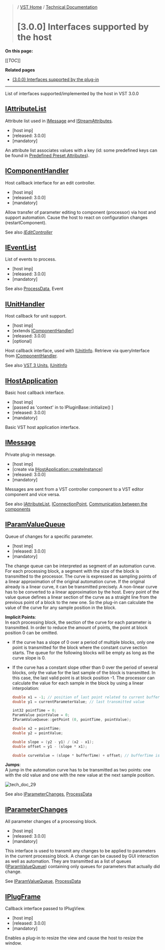 >/ [VST Home](../../../) / [Technical Documentation](../../Index.md)
>
># [3.0.0] Interfaces supported by the host

**On this page:**

[[_TOC_]]

**Related pages**

- [(3.0.0) Interfaces supported by the plug-in](../3.0.0/Plug+in+Interfaces.md)

---

List of interfaces supported/implemented by the host in VST 3.0.0

## [IAttributeList](https://steinbergmedia.github.io/vst3_doc/vstinterfaces/classSteinberg_1_1Vst_1_1IAttributeList.html)

Attribute list used in [IMessage](https://steinbergmedia.github.io/vst3_doc/vstinterfaces/classSteinberg_1_1Vst_1_1IMessage.html) and [IStreamAttributes](https://steinbergmedia.github.io/vst3_doc/vstinterfaces/classSteinberg_1_1Vst_1_1IStreamAttributes.html).

- [host imp]
- [released: 3.0.0]
- [mandatory]

An attribute list associates values with a key (id: some predefined keys can be found in [Predefined Preset Attributes](https://steinbergmedia.github.io/vst3_doc/vstinterfaces/group__presetAttributes.html)).

## [IComponentHandler](https://steinbergmedia.github.io/vst3_doc/vstinterfaces/classSteinberg_1_1Vst_1_1IComponentHandler.html)

Host callback interface for an edit controller.

- [host imp]
- [released: 3.0.0]
- [mandatory]

Allow transfer of parameter editing to component (processor) via host and support automation. Cause the host to react on configuration changes (restartComponent).

See also *[IEditController](https://steinbergmedia.github.io/vst3_doc/vstinterfaces/classSteinberg_1_1Vst_1_1IEditController.html)*

## [IEventList](https://steinbergmedia.github.io/vst3_doc/vstinterfaces/classSteinberg_1_1Vst_1_1IEventList.html)

List of events to process.

- [host imp]
- [released: 3.0.0]
- [mandatory]

See also [ProcessData](https://steinbergmedia.github.io/vst3_doc/vstinterfaces/structSteinberg_1_1Vst_1_1ProcessData.html), Event

## [IUnitHandler](https://steinbergmedia.github.io/vst3_doc/vstinterfaces/classSteinberg_1_1Vst_1_1IUnitHandler.html)

Host callback for unit support.

- [host imp]
- [extends [IComponentHandler](https://steinbergmedia.github.io/vst3_doc/vstinterfaces/classSteinberg_1_1Vst_1_1IComponentHandler.html)]
- [released: 3.0.0]
- [optional]

Host callback interface, used with [IUnitInfo](https://steinbergmedia.github.io/vst3_doc/vstinterfaces/classSteinberg_1_1Vst_1_1IUnitInfo.html). Retrieve via queryInterface from [IComponentHandler](https://steinbergmedia.github.io/vst3_doc/vstinterfaces/classSteinberg_1_1Vst_1_1IComponentHandler.html).

See also [VST 3 Units](../../VST+3+Units/Index.md), [IUnitInfo](https://steinbergmedia.github.io/vst3_doc/vstinterfaces/classSteinberg_1_1Vst_1_1IUnitInfo.html)

## [IHostApplication](https://steinbergmedia.github.io/vst3_doc/vstinterfaces/classSteinberg_1_1Vst_1_1IHostApplication.html)

Basic host callback interface.

- [host imp]
- [passed as 'context' in to IPluginBase::initialize() ]
- [released: 3.0.0]
- [mandatory]

Basic VST host application interface.

## [IMessage](https://steinbergmedia.github.io/vst3_doc/vstinterfaces/classSteinberg_1_1Vst_1_1IMessage.html)

Private plug-in message.

- [host imp]
- [create via [IHostApplication::createInstance](https://steinbergmedia.github.io/vst3_doc/vstinterfaces/classSteinberg_1_1Vst_1_1IHostApplication.html#a931e5a2ff8867bd8dfdbae1e42b78106)]
- [released: 3.0.0]
- [mandatory]

Messages are sent from a VST controller component to a VST editor component and vice versa.

See also [IAttributeList](https://steinbergmedia.github.io/vst3_doc/vstinterfaces/classSteinberg_1_1Vst_1_1IAttributeList.html), [IConnectionPoint](https://steinbergmedia.github.io/vst3_doc/vstinterfaces/classSteinberg_1_1Vst_1_1IConnectionPoint.html), [Communication between the components](../../API+Documentation/Index.md#communication-between-the-components)

## [IParamValueQueue](https://steinbergmedia.github.io/vst3_doc/vstinterfaces/classSteinberg_1_1Vst_1_1IParamValueQueue.html)

Queue of changes for a specific parameter.

- [host imp]
- [released: 3.0.0]
- [mandatory]

The change queue can be interpreted as segment of an automation curve. For each processing block, a segment with the size of the block is transmitted to the processor. The curve is expressed as sampling points of a linear approximation of the original automation curve. If the original already is a linear curve, it can be transmitted precisely. A non-linear curve has to be converted to a linear approximation by the host. Every point of the value queue defines a linear section of the curve as a straight line from the previous point of a block to the new one. So the plug-in can calculate the value of the curve for any sample position in the block.

**Implicit Points**:\
In each processing block, the section of the curve for each parameter is transmitted. In order to reduce the amount of points, the point at block position 0 can be omitted.

- If the curve has a slope of 0 over a period of multiple blocks, only one point is transmitted for the block where the constant curve section starts. The queue for the following blocks will be empty as long as the curve slope is 0.
- If the curve has a constant slope other than 0 over the period of several blocks, only the value for the last sample of the block is transmitted. In this case, the last valid point is at block position -1. The processor can calculate the value for each sample in the block by using a linear interpolation:

    ``` c++
    double x1 = -1; // position of last point related to current buffer
    double y1 = currentParameterValue; // last transmitted value
    
    int32 pointTime = 0;
    ParamValue pointValue = 0;
    IParamValueQueue::getPoint (0, pointTime, pointValue);
    
    double x2 = pointTime;
    double y2 = pointValue;
    
    double slope = (y2 - y1) / (x2 - x1);
    double offset = y1 - (slope * x1);
    
    double curveValue = (slope * bufferTime) + offset; // bufferTime is any position in buffer
    ```

**Jumps**:\
A jump in the automation curve has to be transmitted as two points: one with the old value and one with the new value at the next sample position.

![tech_doc_29](../../../../resources/tech_doc_29.jpg)

See also [IParameterChanges](https://steinbergmedia.github.io/vst3_doc/vstinterfaces/classSteinberg_1_1Vst_1_1IParameterChanges.html), [ProcessData](https://steinbergmedia.github.io/vst3_doc/vstinterfaces/structSteinberg_1_1Vst_1_1ProcessData.html)

## [IParameterChanges](https://steinbergmedia.github.io/vst3_doc/vstinterfaces/classSteinberg_1_1Vst_1_1IParameterChanges.html)

All parameter changes of a processing block.

- [host imp]
- [released: 3.0.0]
- [mandatory]

This interface is used to transmit any changes to be applied to parameters in the current processing block. A change can be caused by GUI interaction as well as automation. They are transmitted as a list of queues ([IParamValueQueue](https://steinbergmedia.github.io/vst3_doc/vstinterfaces/classSteinberg_1_1Vst_1_1IParamValueQueue.html)) containing only queues for parameters that actually did change.

See [IParamValueQueue](https://steinbergmedia.github.io/vst3_doc/vstinterfaces/classSteinberg_1_1Vst_1_1IParamValueQueue.html), [ProcessData](https://steinbergmedia.github.io/vst3_doc/vstinterfaces/structSteinberg_1_1Vst_1_1ProcessData.html)

## [IPlugFrame](https://steinbergmedia.github.io/vst3_doc/base/classSteinberg_1_1IPlugFrame.html)

Callback interface passed to IPlugView.

- [host imp]
- [released: 3.0.0]
- [mandatory]

Enables a plug-in to resize the view and cause the host to resize the window.
